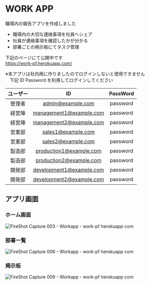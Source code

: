 # WORK APP
職場内の報告アプリを作成しました
- 職場内の大切な連絡事項を社員へシェア
- 社員が連絡事項を確認したかが分かる
- 部署ごとの掲示板にてタスク管理

下記のページにて公開中です<br>
https://work-pf.herokuapp.com/

※本アプリは社内用に作りましたのでログインしないと使用できません<br>
　下記 ID Password を利用してログインしてください

| ユーザー | ID | PassWord |
|:-----:|:------------:|:------------:|
| 管理者 | admin@example.com | password |
| 経営陣 | management1@example.com | password |
| 経営陣 | management2@example.com | password |
| 営業部 | sales1@example.com | password |
| 営業部 | sales2@example.com | password |
| 製造部 | production1@example.com | password |
| 製造部 | production2@example.com | password |
| 開発部 | development1@example.com | password |
| 開発部 | development2@example.com | password |

## アプリ画面

### ホーム画面

![FireShot Capture 003 - Workapp - work-pf herokuapp com](https://user-images.githubusercontent.com/66783799/114704941-218a4e00-9d62-11eb-9c6d-750d5ad37749.png)

### 部署一覧
![FireShot Capture 006 - Workapp - work-pf herokuapp com](https://user-images.githubusercontent.com/66783799/114704956-24853e80-9d62-11eb-9ffd-145de274d2a8.png)

### 掲示板
![FireShot Capture 009 - Workapp - work-pf herokuapp com](https://user-images.githubusercontent.com/66783799/114704970-2818c580-9d62-11eb-8544-a2ee564a1a6e.png)


